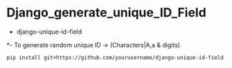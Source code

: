 # Django_generate_unique_ID_Field





- django-unique-id-field 

*- To generate random unique ID -> (Characters|A,a & digits)



```bash
pip install git+https://github.com/yourusername/django-unique-id-field.git
